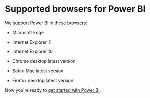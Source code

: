 ﻿<properties 
   pageTitle="Supported browsers for Power BI"
   description="Supported browsers for Power BI"
   services="powerbi" 
   documentationCenter="" 
   authors="maggiesMSFT" 
   manager="mblythe" 
   editor=""
   tags=""/>
 
<tags
   ms.service="powerbi"
   ms.devlang="NA"
   ms.topic="article"
   ms.tgt_pltfrm="NA"
   ms.workload="powerbi"
   ms.date="10/15/2015"
   ms.author="maggies"/>

# Supported browsers for Power BI  

We support Power BI in these browsers:

-   Microsoft Edge

-   Internet Explorer 11

-   Internet Explorer 10

-   Chrome desktop latest version

-   Safari Mac latest version

-   Firefox desktop latest version

Now you're ready to [get started with Power BI](powerbi-service-get-started.md).  